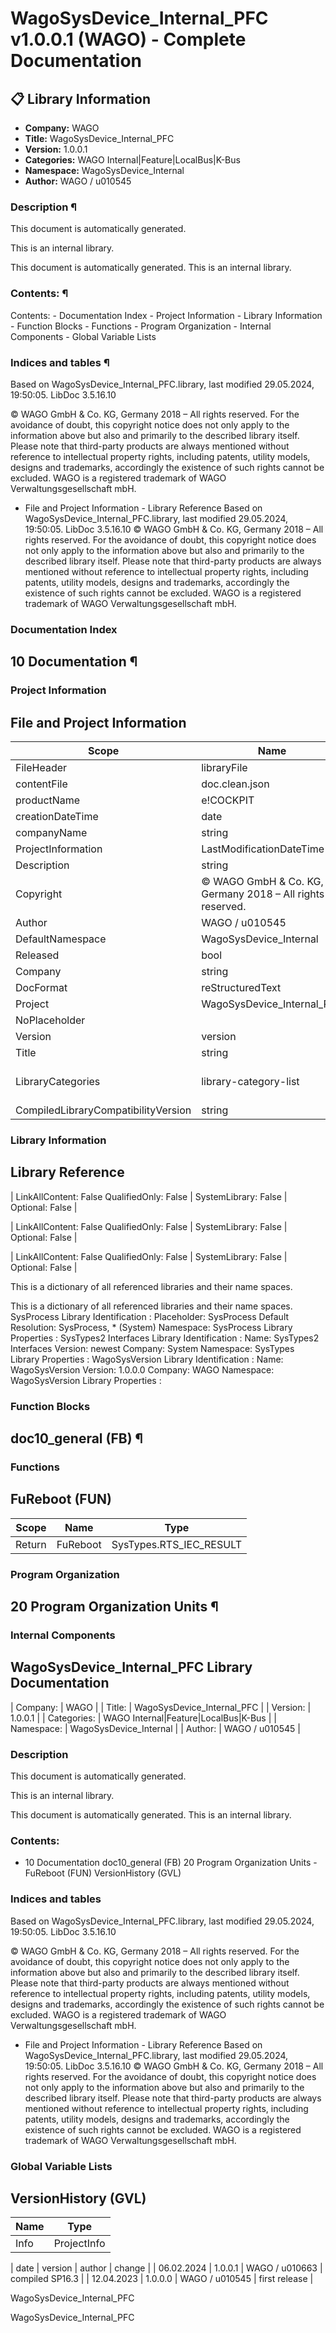 # WagoSysDevice_Internal_PFC v1.0.0.1 (WAGO) - Complete Documentation


## 📋 Library Information

- **Company:** WAGO
- **Title:** WagoSysDevice_Internal_PFC
- **Version:** 1.0.0.1
- **Categories:** WAGO Internal|Feature|LocalBus|K-Bus
- **Namespace:** WagoSysDevice_Internal
- **Author:** WAGO / u010545

### Description ¶


This document is automatically generated.

This is an internal library.

This document is automatically generated. This is an internal library.

### Contents: ¶


Contents: - Documentation Index - Project Information - Library Information - Function Blocks - Functions - Program Organization - Internal Components - Global Variable Lists

### Indices and tables ¶


Based on WagoSysDevice_Internal_PFC.library, last modified 29.05.2024, 19:50:05. LibDoc 3.5.16.10

© WAGO GmbH & Co. KG, Germany 2018 – All rights reserved. For the avoidance of doubt, this copyright notice does not only apply to the information above but also and primarily to the described library itself. Please note that third-party products are always mentioned without reference to intellectual property rights, including patents, utility models, designs and trademarks, accordingly the existence of such rights cannot be excluded. WAGO is a registered trademark of WAGO Verwaltungsgesellschaft mbH.

- File and Project Information - Library Reference Based on WagoSysDevice_Internal_PFC.library, last modified 29.05.2024, 19:50:05. LibDoc 3.5.16.10 © WAGO GmbH & Co. KG, Germany 2018 – All rights reserved. For the avoidance of doubt, this copyright notice does not only apply to the information above but also and primarily to the described library itself. Please note that third-party products are always mentioned without reference to intellectual property rights, including patents, utility models, designs and trademarks, accordingly the existence of such rights cannot be excluded. WAGO is a registered trademark of WAGO Verwaltungsgesellschaft mbH.

### Documentation Index


## 10 Documentation ¶


### Project Information


## File and Project Information


| Scope | Name | Type | Content |
| --- | --- | --- | --- |
| FileHeader | libraryFile | string | WagoSysDevice_Internal_PFC.library |
| contentFile | doc.clean.json |
| productName | e!COCKPIT |
| creationDateTime | date | 29.05.2024, 19:50:05 |
| companyName | string | WAGO |
| ProjectInformation | LastModificationDateTime | date | 29.05.2024, 19:50:05 |
| Description | string | See: Description |
| Copyright | © WAGO GmbH & Co. KG, Germany 2018 – All rights reserved. |
| Author | WAGO / u010545 |
| DefaultNamespace | WagoSysDevice_Internal |
| Released | bool | False |
| Company | string | WAGO |
| DocFormat | reStructuredText |
| Project | WagoSysDevice_Internal_PFC |
| NoPlaceholder |  |
| Version | version | 1.0.0.1 |
| Title | string | WagoSysDevice_Internal_PFC |
| LibraryCategories | library-category-list | WAGO Internal\|Feature\|LocalBus\|K-Bus |
| CompiledLibraryCompatibilityVersion | string | CODESYS V3.5 SP16 Patch 3 |

### Library Information


## Library Reference


| LinkAllContent: False QualifiedOnly: False | SystemLibrary: False | Optional: False |

| LinkAllContent: False QualifiedOnly: False | SystemLibrary: False | Optional: False |

| LinkAllContent: False QualifiedOnly: False | SystemLibrary: False | Optional: False |

This is a dictionary of all referenced libraries and their name spaces.

This is a dictionary of all referenced libraries and their name spaces. SysProcess Library Identification : Placeholder: SysProcess Default Resolution: SysProcess, * (System) Namespace: SysProcess Library Properties : SysTypes2 Interfaces Library Identification : Name: SysTypes2 Interfaces Version: newest Company: System Namespace: SysTypes Library Properties : WagoSysVersion Library Identification : Name: WagoSysVersion Version: 1.0.0.0 Company: WAGO Namespace: WagoSysVersion Library Properties :

### Function Blocks


## doc10_general (FB) ¶


### Functions


## FuReboot (FUN)


| Scope | Name | Type |
| --- | --- | --- |
| Return | FuReboot | SysTypes.RTS_IEC_RESULT |

### Program Organization


## 20 Program Organization Units ¶


### Internal Components


## WagoSysDevice_Internal_PFC Library Documentation


| Company: | WAGO |
| Title: | WagoSysDevice_Internal_PFC |
| Version: | 1.0.0.1 |
| Categories: | WAGO Internal\|Feature\|LocalBus\|K-Bus |
| Namespace: | WagoSysDevice_Internal |
| Author: | WAGO / u010545 |

### Description


This document is automatically generated.

This is an internal library.

This document is automatically generated. This is an internal library.

### Contents:


- 10 Documentation doc10_general (FB) 20 Program Organization Units - FuReboot (FUN) VersionHistory (GVL)

### Indices and tables


Based on WagoSysDevice_Internal_PFC.library, last modified 29.05.2024, 19:50:05. LibDoc 3.5.16.10

© WAGO GmbH & Co. KG, Germany 2018 – All rights reserved. For the avoidance of doubt, this copyright notice does not only apply to the information above but also and primarily to the described library itself. Please note that third-party products are always mentioned without reference to intellectual property rights, including patents, utility models, designs and trademarks, accordingly the existence of such rights cannot be excluded. WAGO is a registered trademark of WAGO Verwaltungsgesellschaft mbH.

- File and Project Information - Library Reference Based on WagoSysDevice_Internal_PFC.library, last modified 29.05.2024, 19:50:05. LibDoc 3.5.16.10 © WAGO GmbH & Co. KG, Germany 2018 – All rights reserved. For the avoidance of doubt, this copyright notice does not only apply to the information above but also and primarily to the described library itself. Please note that third-party products are always mentioned without reference to intellectual property rights, including patents, utility models, designs and trademarks, accordingly the existence of such rights cannot be excluded. WAGO is a registered trademark of WAGO Verwaltungsgesellschaft mbH.

### Global Variable Lists


## VersionHistory (GVL)


| Name | Type |
| --- | --- |
| Info | ProjectInfo |

| date | version | author | change |
| 06.02.2024 | 1.0.0.1 | WAGO / u010663 | compiled SP16.3 |
| 12.04.2023 | 1.0.0.0 | WAGO / u010545 | first release |

WagoSysDevice_Internal_PFC

WagoSysDevice_Internal_PFC